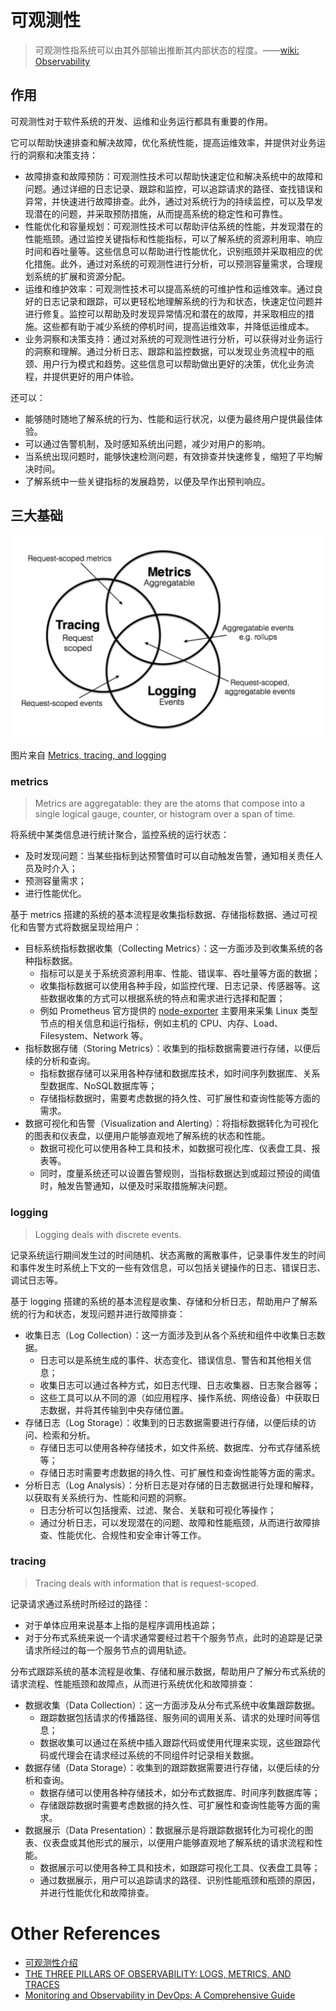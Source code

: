 # 可观测性

>  可观测性指系统可以由其外部输出推断其内部状态的程度。——[wiki: Observability](https://en.wikipedia.org/wiki/Observability)



## 作用

可观测性对于软件系统的开发、运维和业务运行都具有重要的作用。

它可以帮助快速排查和解决故障，优化系统性能，提高运维效率，并提供对业务运行的洞察和决策支持：

+ 故障排查和故障预防：可观测性技术可以帮助快速定位和解决系统中的故障和问题。通过详细的日志记录、跟踪和监控，可以追踪请求的路径、查找错误和异常，并快速进行故障排查。此外，通过对系统行为的持续监控，可以及早发现潜在的问题，并采取预防措施，从而提高系统的稳定性和可靠性。
+ 性能优化和容量规划：可观测性技术可以帮助评估系统的性能，并发现潜在的性能瓶颈。通过监控关键指标和性能指标，可以了解系统的资源利用率、响应时间和吞吐量等。这些信息可以帮助进行性能优化，识别瓶颈并采取相应的优化措施。此外，通过对系统的可观测性进行分析，可以预测容量需求，合理规划系统的扩展和资源分配。
+ 运维和维护效率：可观测性技术可以提高系统的可维护性和运维效率。通过良好的日志记录和跟踪，可以更轻松地理解系统的行为和状态，快速定位问题并进行修复。监控可以帮助及时发现异常情况和潜在的故障，并采取相应的措施。这些都有助于减少系统的停机时间，提高运维效率，并降低运维成本。
+ 业务洞察和决策支持：通过对系统的可观测性进行分析，可以获得对业务运行的洞察和理解。通过分析日志、跟踪和监控数据，可以发现业务流程中的瓶颈、用户行为模式和趋势。这些信息可以帮助做出更好的决策，优化业务流程，并提供更好的用户体验。

还可以：

+ 能够随时随地了解系统的行为、性能和运行状况，以便为最终用户提供最佳体验。
+ 可以通过告警机制，及时感知系统出问题，减少对用户的影响。
+ 当系统出现问题时，能够快速检测问题，有效排查并快速修复，缩短了平均解决时间。
+ 了解系统中一些关键指标的发展趋势，以便及早作出预判响应。



## 三大基础

<img src="images/metrics_logging_tracing.png" alt="metrics_logging_tracing" />

图片来自 [Metrics, tracing, and logging](https://peter.bourgon.org/blog/2017/02/21/metrics-tracing-and-logging.html) 

### metrics

> Metrics are aggregatable: they are the atoms that compose into a single logical gauge, counter, or histogram over a span of time. 

将系统中某类信息进行统计聚合，监控系统的运行状态：

+ 及时发现问题：当某些指标到达预警值时可以自动触发告警，通知相关责任人员及时介入；
+ 预测容量需求；
+ 进行性能优化。

基于 metrics 搭建的系统的基本流程是收集指标数据、存储指标数据、通过可视化和告警方式将数据呈现给用户：

+ 目标系统指标数据收集（Collecting Metrics）：这一方面涉及到收集系统的各种指标数据。
  + 指标可以是关于系统资源利用率、性能、错误率、吞吐量等方面的数据；
  + 收集指标数据可以使用各种手段，如监控代理、日志记录、传感器等。这些数据收集的方式可以根据系统的特点和需求进行选择和配置；
  + 例如 Prometheus 官方提供的 [node-exporter](https://www.volcengine.com/docs/6731/177137) 主要用来采集 Linux 类型节点的相关信息和运行指标，例如主机的 CPU、内存、Load、Filesystem、Network 等。
+ 指标数据存储（Storing Metrics）：收集到的指标数据需要进行存储，以便后续的分析和查询。
  + 指标数据存储可以采用各种存储和数据库技术，如时间序列数据库、关系型数据库、NoSQL数据库等；
  + 存储指标数据时，需要考虑数据的持久性、可扩展性和查询性能等方面的需求。
+ 数据可视化和告警（Visualization and Alerting）：将指标数据转化为可视化的图表和仪表盘，以便用户能够直观地了解系统的状态和性能。
  + 数据可视化可以使用各种工具和技术，如数据可视化库、仪表盘工具、报表等。
  + 同时，度量系统还可以设置告警规则，当指标数据达到或超过预设的阈值时，触发告警通知，以便及时采取措施解决问题。



### logging

>  Logging deals with discrete events.

记录系统运行期间发生过的时间随机、状态离散的离散事件，记录事件发生的时间和事件发生时系统上下文的一些有效信息，可以包括关键操作的日志、错误日志、调试日志等。

基于 logging 搭建的系统的基本流程是收集、存储和分析日志，帮助用户了解系统的行为和状态，发现问题并进行故障排查：

+ 收集日志（Log Collection）：这一方面涉及到从各个系统和组件中收集日志数据。
  + 日志可以是系统生成的事件、状态变化、错误信息、警告和其他相关信息；
  + 收集日志可以通过各种方式，如日志代理、日志收集器、日志聚合器等；
  + 这些工具可以从不同的源（如应用程序、操作系统、网络设备）中获取日志数据，并将其传输到中央存储位置。
+ 存储日志（Log Storage）：收集到的日志数据需要进行存储，以便后续的访问、检索和分析。
  + 存储日志可以使用各种存储技术，如文件系统、数据库、分布式存储系统等；
  + 存储日志时需要考虑数据的持久性、可扩展性和查询性能等方面的需求。
+ 分析日志（Log Analysis）：分析日志是对存储的日志数据进行处理和解释，以获取有关系统行为、性能和问题的洞察。
  + 日志分析可以包括搜索、过滤、聚合、关联和可视化等操作；
  + 通过分析日志，可以发现潜在的问题、故障和性能瓶颈，从而进行故障排查、性能优化、合规性和安全审计等工作。



### tracing

> Tracing deals with information that is request-scoped. 

记录请求通过系统时所经过的路径：

+ 对于单体应用来说基本上指的是程序调用栈追踪；
+ 对于分布式系统来说一个请求通常要经过若干个服务节点，此时的追踪是记录请求所经过的每一个服务节点的调用轨迹。

分布式跟踪系统的基本流程是收集、存储和展示数据，帮助用户了解分布式系统的请求流程、性能瓶颈和故障点，从而进行系统优化和故障排查：

+ 数据收集（Data Collection）：这一方面涉及从分布式系统中收集跟踪数据。
  + 跟踪数据包括请求的传播路径、服务间的调用关系、请求的处理时间等信息；
  + 数据收集可以通过在系统中插入跟踪代码或使用代理来实现，这些跟踪代码或代理会在请求经过系统的不同组件时记录相关数据。
+ 数据存储（Data Storage）：收集到的跟踪数据需要进行存储，以便后续的分析和查询。
  + 数据存储可以使用各种存储技术，如分布式数据库、时间序列数据库等；
  + 存储跟踪数据时需要考虑数据的持久性、可扩展性和查询性能等方面的需求。
+ 数据展示（Data Presentation）：数据展示是将跟踪数据转化为可视化的图表、仪表盘或其他形式的展示，以便用户能够直观地了解系统的请求流程和性能。
  + 数据展示可以使用各种工具和技术，如跟踪可视化工具、仪表盘工具等；
  + 通过数据展示，用户可以追踪请求的路径、识别性能瓶颈和瓶颈的原因，并进行性能优化和故障排查。



# Other References

+ [可观测性介绍](https://blog.csdn.net/u010657094/article/details/129002080) 
+ [THE THREE PILLARS OF OBSERVABILITY: LOGS, METRICS, AND TRACES](https://www.crowdstrike.com/cybersecurity-101/observability/three-pillars-of-observability/) 
+ [Monitoring and Observability in DevOps: A Comprehensive Guide](https://medium.com/@Wicultylearningsolution/monitoring-and-observability-in-devops-a-comprehensive-guide-593c7fc0c904) 